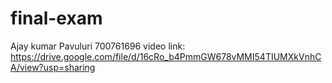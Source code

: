 # final-exam    
Ajay kumar Pavuluri 
700761696 
video link: https://drive.google.com/file/d/16cRo_b4PmmGW678vMMI54TIUMXkVnhCA/view?usp=sharing 
